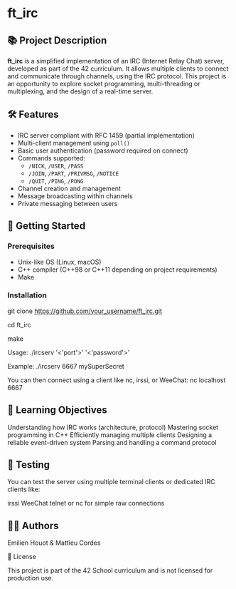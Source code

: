 # ft_irc

## 📚 Project Description

**ft_irc** is a simplified implementation of an IRC (Internet Relay Chat) server, developed as part of the 42 curriculum. It allows multiple clients to connect and communicate through channels, using the IRC protocol. This project is an opportunity to explore socket programming, multi-threading or multiplexing, and the design of a real-time server.

## 🛠️ Features

- IRC server compliant with RFC 1459 (partial implementation)
- Multi-client management using `poll()`
- Basic user authentication (password required on connect)
- Commands supported:
  - `/NICK`, `/USER`, `/PASS`
  - `/JOIN`, `/PART`, `/PRIVMSG`, `/NOTICE`
  - `/QUIT`, `/PING`, `/PONG`
- Channel creation and management
- Message broadcasting within channels
- Private messaging between users

## 🚀 Getting Started

### Prerequisites

- Unix-like OS (Linux, macOS)
- C++ compiler (C++98 or C++11 depending on project requirements)
- Make

### Installation

git clone https://github.com/your_username/ft_irc.git

cd ft_irc 

make

Usage:
./ircserv '<'port'>' '<'password'>'

Example:
./ircserv 6667 mySuperSecret

You can then connect using a client like nc, irssi, or WeeChat:
nc localhost 6667

## 🧠 Learning Objectives

Understanding how IRC works (architecture, protocol)
Mastering socket programming in C++
Efficiently managing multiple clients
Designing a reliable event-driven system
Parsing and handling a command protocol

## 🧪 Testing
You can test the server using multiple terminal clients or dedicated IRC clients like:

irssi
WeeChat
telnet or nc for simple raw connections

## 👨‍💻 Authors
Emilien Houot &
Mattieu Cordes

📝 License

This project is part of the 42 School curriculum and is not licensed for production use.
